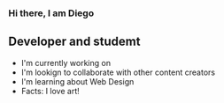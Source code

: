 ### Hi there, I am Diego

## Developer and studemt
- I'm currently working on 
- I'm lookign to collaborate with other content creators
- I'm learning about Web Design
- Facts: I love art!

